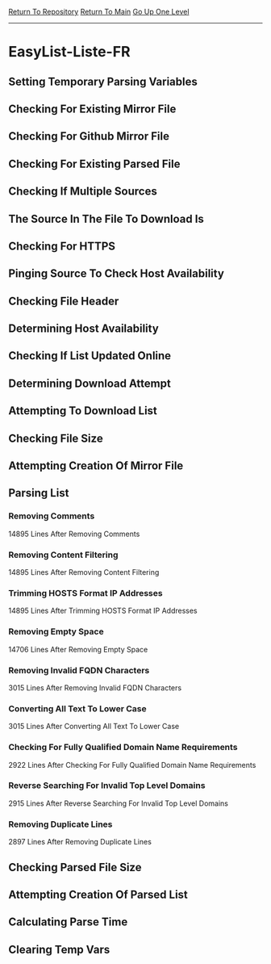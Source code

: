 [Return To Repository](https://github.com/deathbybandaid/piholeparser/)
[Return To Main](https://github.com/deathbybandaid/piholeparser/blob/master/RecentRunLogs/Mainlog.md)
[Go Up One Level](https://github.com/deathbybandaid/piholeparser/blob/master/RecentRunLogs/TopLevelScripts/30-Processing-External-Blacklists.md)
____________________________________
# EasyList-Liste-FR
## Setting Temporary Parsing Variables
## Checking For Existing Mirror File
## Checking For Github Mirror File
## Checking For Existing Parsed File
## Checking If Multiple Sources
## The Source In The File To Download Is
## Checking For HTTPS
## Pinging Source To Check Host Availability
## Checking File Header
## Determining Host Availability
## Checking If List Updated Online
## Determining Download Attempt
## Attempting To Download List
## Checking File Size
## Attempting Creation Of Mirror File
## Parsing List
### Removing Comments
14895 Lines After Removing Comments
### Removing Content Filtering
14895 Lines After Removing Content Filtering
### Trimming HOSTS Format IP Addresses
14895 Lines After Trimming HOSTS Format IP Addresses
### Removing Empty Space
14706 Lines After Removing Empty Space
### Removing Invalid FQDN Characters
3015 Lines After Removing Invalid FQDN Characters
### Converting All Text To Lower Case
3015 Lines After Converting All Text To Lower Case
### Checking For Fully Qualified Domain Name Requirements
2922 Lines After Checking For Fully Qualified Domain Name Requirements
### Reverse Searching For Invalid Top Level Domains
2915 Lines After Reverse Searching For Invalid Top Level Domains
### Removing Duplicate Lines
2897 Lines After Removing Duplicate Lines
## Checking Parsed File Size
## Attempting Creation Of Parsed List
## Calculating Parse Time
## Clearing Temp Vars
